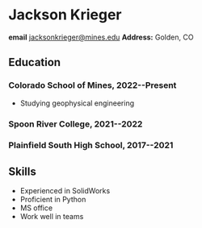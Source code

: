 # Jackson Krieger
**email** jacksonkrieger@mines.edu
**Address:** Golden, CO

## Education
### Colorado School of Mines, 2022--Present
- Studying geophysical engineering
### Spoon River College, 2021--2022
### Plainfield South High School, 2017--2021

## Skills
- Experienced in SolidWorks
- Proficient in Python
- MS office
- Work well in teams
